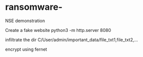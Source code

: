 # ransomware-
NSE demonstration


Create a fake website 
python3 -m http.server 8080

infiltrate the dir C/User/admin/important_data/file_txt1,file_txt2,...

encrypt using fernet
